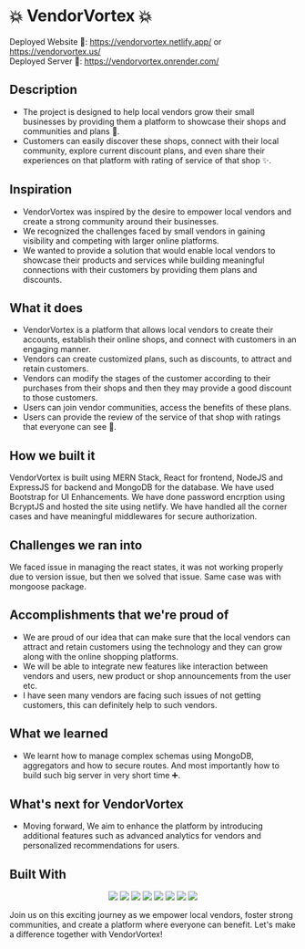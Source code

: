 # 💥 VendorVortex 💥


Deployed Website 🔗: https://vendorvortex.netlify.app/  or  https://vendorvortex.us/
<br/>
Deployed Server 🔗: https://vendorvortex.onrender.com/

## Description

- The project is designed to help local vendors grow their small businesses by providing them a platform to showcase their shops and communities and plans 🚀. 
- Customers can easily discover these shops, connect with their local community, explore current discount plans, and even share their experiences on that platform with rating of service of that shop ✨.

## Inspiration

- VendorVortex was inspired by the desire to empower local vendors and create a strong community around their businesses.
- We recognized the challenges faced by small vendors in gaining visibility and competing with larger online platforms. 
- We wanted to provide a solution that would enable local vendors to showcase their products and services while building meaningful connections with their customers by providing them plans and discounts.

## What it does

- VendorVortex is a platform that allows local vendors to create their accounts, establish their online shops, and connect with customers in an engaging manner. 
- Vendors can create customized plans, such as discounts, to attract and retain customers. 
- Vendors can modify the stages of the customer according to their purchases from their shops and then they may provide a good discount to those customers.
- Users can join vendor communities, access the benefits of these plans.
- Users can provide the review of the service of that shop with ratings that everyone can see 🙈.

## How we built it

VendorVortex is built using MERN Stack, React for frontend, NodeJS and ExpressJS for backend and  MongoDB for the database. We have used Bootstrap for UI Enhancements. We have done password encrption using BcryptJS and hosted the site using netlify. We have handled all the corner cases and have meaningful middlewares for secure authorization.

## Challenges we ran into

We faced issue in managing the react states, it was not working properly due to version issue, but then we solved that issue. Same case was with mongoose package.

## Accomplishments that we're proud of

- We are proud of our idea that can make sure that the local vendors can attract and retain customers using the technology and they can grow along with the online shopping platforms. 
- We will be able to integrate new features like interaction between vendors and users, new product or shop announcements from the user etc.
- I have seen many vendors are facing such issues of not getting customers, this can definitely help to such vendors. 

## What we learned

- We learnt how to manage complex schemas using MongoDB, aggregators and how to secure routes. And most importantly how to build such big server in very short time ➕.

## What's next for VendorVortex

- Moving forward, We aim to enhance the platform by introducing additional features such as advanced analytics for vendors and personalized recommendations for users. 

## Built With

<div align="center">
  <img src="https://img.shields.io/badge/javascript-%23323330.svg?style=for-the-badge&logo=javascript&logoColor=%23F7DF1E"/>
  <img src="https://img.shields.io/badge/react-%2320232a.svg?style=for-the-badge&logo=react&logoColor=%2361DAFB"/>
  <img src="https://img.shields.io/badge/MongoDB-47A248?style=for-the-badge&logo=mongodb&logoColor=white"/>
  <img src="https://img.shields.io/badge/NPM-%23CB3837.svg?style=for-the-badge&logo=npm&logoColor=white"/>
  <img src="https://img.shields.io/badge/Express.js-000000?style=for-the-badge&logo=express&logoColor=white"/>
  <img src="https://img.shields.io/badge/node.js-6DA55F?style=for-the-badge&logo=node.js&logoColor=white"/>
  <img src="https://img.shields.io/badge/Bootstrap-7952B3?style=for-the-badge&logo=bootstrap&logoColor=white"/>
  <img src="https://img.shields.io/badge/github-%23121011.svg?style=for-the-badge&logo=github&logoColor=white" />
</div>

Join us on this exciting journey as we empower local vendors, foster strong communities, and create a platform where everyone can benefit. Let's make a difference together with VendorVortex!

